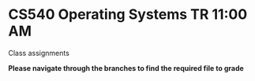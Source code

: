 # CS540 Operating Systems TR 11:00 AM
Class assignments

**Please navigate through the branches to find the required file to grade**

